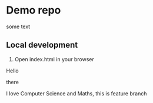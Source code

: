 # Demo repo

some text

## Local development

1. Open index.html in your browser

<div>Hello</div>
<p>there</p>
<p>I love Computer Science and Maths, this is feature branch</p>
